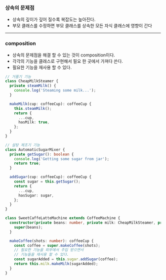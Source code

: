 ### 상속의 문제점

- 상속의 깊이가 깊어 질수록 복잡도는 높아진다.
- 부모 클래스를 수정하면 부모 클래스를 상속한 모든 자식 클래스에 영향이 간다

---

### composition

- 상속의 문제점을 해결 할 수 있는 것이 composition이다.
- 각각의 기능을 클래스로 구현해서 필요 한 곳에서 가져다 쓴다.
- 필요한 기능을 재사용 할 수 있다.

```typescript
// 거품기 기능
class CheapMilkSteamer {
  private steamMilk() {
    console.log('Steaming some milk...');
  }

  makeMilk(cup: coffeeCup): coffeeCup {
    this.steamMilk();
    return {
      ...cup,
      hasMilk: true,
    };
  }
}

// 설탕 제조기 기능
class AutomaticSugarMixer {
  private getSugar(): boolean {
    console.log('Getting some sugar from jar');
    return true;
  }

  addSugar(cup: coffeeCup): coffeeCup {
    const sugar = this.getSugar();
    return {
      ...cup,
      hasSugar: sugar,
    };
  }
}

class SweetCaffeLatteMachine extends CoffeeMachine {
  constructor(private beans: number, private milk: CheapMilkSteamer, private sugar: AutomaticSugarMixer) {
    super(beans);
  }

  makeCoffee(shots: number): coffeeCup {
    const coffee = super.makeCoffee(shots);
    // 필요한 기능을 외부에서 주입 받으면서
    // 기능들을 재사용 할 수 있다.
    const sugarAdded = this.sugar.addSugar(coffee);
    return this.milk.makeMilk(sugarAdded);
  }
}
```
